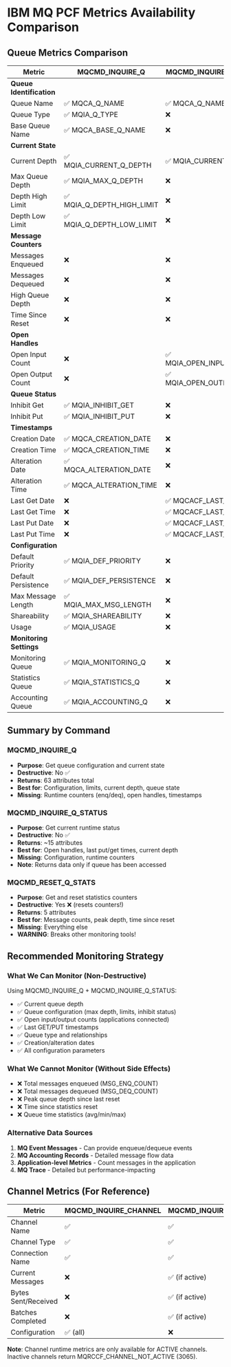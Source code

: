 # IBM MQ PCF Metrics Availability Comparison

## Queue Metrics Comparison

| Metric | MQCMD_INQUIRE_Q | MQCMD_INQUIRE_Q_STATUS | MQCMD_RESET_Q_STATS | Notes |
|--------|-----------------|------------------------|---------------------|-------|
| **Queue Identification** |
| Queue Name | ✅ MQCA_Q_NAME | ✅ MQCA_Q_NAME | ✅ MQCA_Q_NAME | Always available |
| Queue Type | ✅ MQIA_Q_TYPE | ❌ | ❌ | Local, alias, remote, etc. |
| Base Queue Name | ✅ MQCA_BASE_Q_NAME | ❌ | ❌ | For alias queues |
| **Current State** |
| Current Depth | ✅ MQIA_CURRENT_Q_DEPTH | ✅ MQIA_CURRENT_Q_DEPTH | ❌ | Real-time depth |
| Max Queue Depth | ✅ MQIA_MAX_Q_DEPTH | ❌ | ❌ | Configuration limit |
| Depth High Limit | ✅ MQIA_Q_DEPTH_HIGH_LIMIT | ❌ | ❌ | Alert threshold |
| Depth Low Limit | ✅ MQIA_Q_DEPTH_LOW_LIMIT | ❌ | ❌ | Alert threshold |
| **Message Counters** |
| Messages Enqueued | ❌ | ❌ | ✅ MQIA_MSG_ENQ_COUNT | **Destructive reset!** |
| Messages Dequeued | ❌ | ❌ | ✅ MQIA_MSG_DEQ_COUNT | **Destructive reset!** |
| High Queue Depth | ❌ | ❌ | ✅ MQIA_HIGH_Q_DEPTH | Peak since reset |
| Time Since Reset | ❌ | ❌ | ✅ MQIA_TIME_SINCE_RESET | Seconds |
| **Open Handles** |
| Open Input Count | ❌ | ✅ MQIA_OPEN_INPUT_COUNT | ❌ | Apps reading |
| Open Output Count | ❌ | ✅ MQIA_OPEN_OUTPUT_COUNT | ❌ | Apps writing |
| **Queue Status** |
| Inhibit Get | ✅ MQIA_INHIBIT_GET | ❌ | ❌ | Get operations blocked |
| Inhibit Put | ✅ MQIA_INHIBIT_PUT | ❌ | ❌ | Put operations blocked |
| **Timestamps** |
| Creation Date | ✅ MQCA_CREATION_DATE | ❌ | ❌ | Queue creation |
| Creation Time | ✅ MQCA_CREATION_TIME | ❌ | ❌ | Queue creation |
| Alteration Date | ✅ MQCA_ALTERATION_DATE | ❌ | ❌ | Last modified |
| Alteration Time | ✅ MQCA_ALTERATION_TIME | ❌ | ❌ | Last modified |
| Last Get Date | ❌ | ✅ MQCACF_LAST_GET_DATE | ❌ | Last message get |
| Last Get Time | ❌ | ✅ MQCACF_LAST_GET_TIME | ❌ | Last message get |
| Last Put Date | ❌ | ✅ MQCACF_LAST_PUT_DATE | ❌ | Last message put |
| Last Put Time | ❌ | ✅ MQCACF_LAST_PUT_TIME | ❌ | Last message put |
| **Configuration** |
| Default Priority | ✅ MQIA_DEF_PRIORITY | ❌ | ❌ | Default msg priority |
| Default Persistence | ✅ MQIA_DEF_PERSISTENCE | ❌ | ❌ | Persistent/non-persistent |
| Max Message Length | ✅ MQIA_MAX_MSG_LENGTH | ❌ | ❌ | Max msg size |
| Shareability | ✅ MQIA_SHAREABILITY | ❌ | ❌ | Exclusive/shared |
| Usage | ✅ MQIA_USAGE | ❌ | ❌ | Normal/transmission |
| **Monitoring Settings** |
| Monitoring Queue | ✅ MQIA_MONITORING_Q | ❌ | ❌ | OFF/LOW/MEDIUM/HIGH |
| Statistics Queue | ✅ MQIA_STATISTICS_Q | ❌ | ❌ | OFF/ON |
| Accounting Queue | ✅ MQIA_ACCOUNTING_Q | ❌ | ❌ | OFF/ON |

## Summary by Command

### MQCMD_INQUIRE_Q
- **Purpose**: Get queue configuration and current state
- **Destructive**: No ✅
- **Returns**: 63 attributes total
- **Best for**: Configuration, limits, current depth, queue state
- **Missing**: Runtime counters (enq/deq), open handles, timestamps

### MQCMD_INQUIRE_Q_STATUS  
- **Purpose**: Get current runtime status
- **Destructive**: No ✅
- **Returns**: ~15 attributes
- **Best for**: Open handles, last put/get times, current depth
- **Missing**: Configuration, runtime counters
- **Note**: Returns data only if queue has been accessed

### MQCMD_RESET_Q_STATS
- **Purpose**: Get and reset statistics counters
- **Destructive**: Yes ❌ (resets counters!)
- **Returns**: 5 attributes
- **Best for**: Message counts, peak depth, time since reset
- **Missing**: Everything else
- **WARNING**: Breaks other monitoring tools!

## Recommended Monitoring Strategy

### What We Can Monitor (Non-Destructive)
Using MQCMD_INQUIRE_Q + MQCMD_INQUIRE_Q_STATUS:
- ✅ Current queue depth
- ✅ Queue configuration (max depth, limits, inhibit status)
- ✅ Open input/output counts (applications connected)
- ✅ Last GET/PUT timestamps
- ✅ Queue type and relationships
- ✅ Creation/alteration dates
- ✅ All configuration parameters

### What We Cannot Monitor (Without Side Effects)
- ❌ Total messages enqueued (MSG_ENQ_COUNT)
- ❌ Total messages dequeued (MSG_DEQ_COUNT)  
- ❌ Peak queue depth since last reset
- ❌ Time since statistics reset
- ❌ Queue time statistics (avg/min/max)

### Alternative Data Sources
1. **MQ Event Messages** - Can provide enqueue/dequeue events
2. **MQ Accounting Records** - Detailed message flow data
3. **Application-level Metrics** - Count messages in the application
4. **MQ Trace** - Detailed but performance-impacting

## Channel Metrics (For Reference)

| Metric | MQCMD_INQUIRE_CHANNEL | MQCMD_INQUIRE_CHANNEL_STATUS |
|--------|----------------------|------------------------------|
| Channel Name | ✅ | ✅ |
| Channel Type | ✅ | ✅ |
| Connection Name | ✅ | ✅ |
| Current Messages | ❌ | ✅ (if active) |
| Bytes Sent/Received | ❌ | ✅ (if active) |
| Batches Completed | ❌ | ✅ (if active) |
| Configuration | ✅ (all) | ❌ |

**Note**: Channel runtime metrics are only available for ACTIVE channels. Inactive channels return MQRCCF_CHANNEL_NOT_ACTIVE (3065).